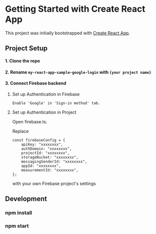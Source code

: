 # Getting Started with Create React App

This project was initially bootstrapped with [Create React App](https://github.com/facebook/create-react-app).

## Project Setup

#### 1. Clone the repo

#### 2. Rename `my-react-app-sample-google-login` with `{your project name}`

#### 3. Connect Firebase backend

1.  Set up Authentication in Firebase

        Enable 'Google' in 'Sign-in method' tab.

2.  Set up Authentication in Project

    Open firebase.ts.

    Replace

    ```
    const firebaseConfig = {
        apiKey: "xxxxxxxx",
        authDomain: "xxxxxxxx",
        projectId: "xxxxxxxx",
        storageBucket: "xxxxxxxx",
        messagingSenderId: "xxxxxxxx",
        appId: "xxxxxxxx",
        measurementId: "xxxxxxxx",
    };
    ```

    with your own Firebase project's settings

## Development

### npm install

### npm start
